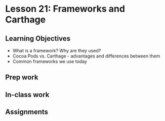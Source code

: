 # Lesson 21: Frameworks and Carthage

## Learning Objectives
* What is a framework? Why are they used?
* Cocoa Pods vs. Carthage - advantages and differences between them
* Common frameworks we use today 

## Prep work

## In-class work

## Assignments
